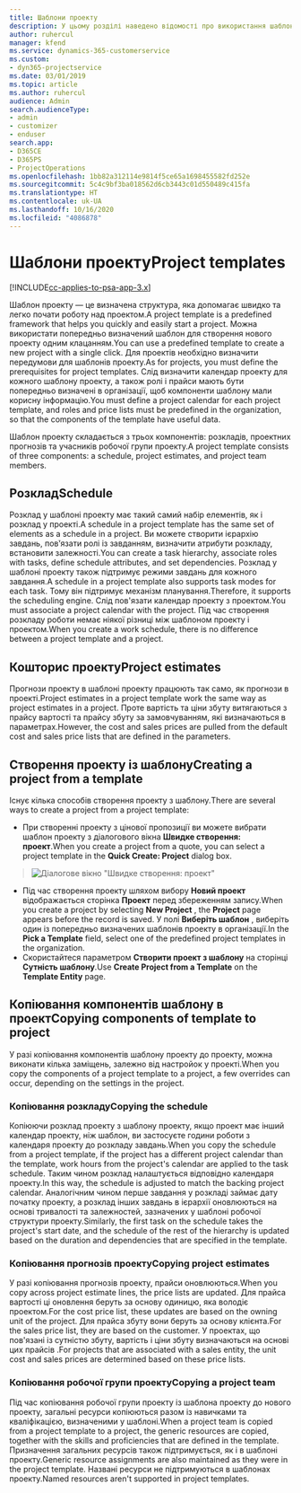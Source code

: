 ```yaml
---
title: Шаблони проекту
description: У цьому розділі наведено відомості про використання шаблонів проекту для швидкого настроювання проекту.
author: ruhercul
manager: kfend
ms.service: dynamics-365-customerservice
ms.custom:
- dyn365-projectservice
ms.date: 03/01/2019
ms.topic: article
ms.author: ruhercul
audience: Admin
search.audienceType:
- admin
- customizer
- enduser
search.app:
- D365CE
- D365PS
- ProjectOperations
ms.openlocfilehash: 1bb82a312114e9814f5ce65a1698455582fd252e
ms.sourcegitcommit: 5c4c9bf3ba018562d6cb3443c01d550489c415fa
ms.translationtype: HT
ms.contentlocale: uk-UA
ms.lasthandoff: 10/16/2020
ms.locfileid: "4086878"
---
```

# <a name="project-templates"></a><span data-ttu-id="72d93-103">Шаблони проекту</span><span class="sxs-lookup"><span data-stu-id="72d93-103">Project templates</span></span> 

[!INCLUDE[cc-applies-to-psa-app-3.x](../includes/cc-applies-to-psa-app-3x.md)]

<span data-ttu-id="72d93-104">Шаблон проекту — це визначена структура, яка допомагає швидко та легко почати роботу над проектом.</span><span class="sxs-lookup"><span data-stu-id="72d93-104">A project template is a predefined framework that helps you quickly and easily start a project.</span></span> <span data-ttu-id="72d93-105">Можна використати попередньо визначений шаблон для створення нового проекту одним клацанням.</span><span class="sxs-lookup"><span data-stu-id="72d93-105">You can use a predefined template to create a new project with a single click.</span></span> <span data-ttu-id="72d93-106">Для проектів необхідно визначити передумови для шаблонів проекту.</span><span class="sxs-lookup"><span data-stu-id="72d93-106">As for projects, you must define the prerequisites for project templates.</span></span> <span data-ttu-id="72d93-107">Слід визначити календар проекту для кожного шаблону проекту, а також ролі і прайси мають бути попередньо визначені в організації, щоб компоненти шаблону мали корисну інформацію.</span><span class="sxs-lookup"><span data-stu-id="72d93-107">You must define a project calendar for each project template, and roles and price lists must be predefined in the organization, so that the components of the template have useful data.</span></span>

<span data-ttu-id="72d93-108">Шаблон проекту складається з трьох компонентів: розкладів, проектних прогнозів та учасників робочої групи проекту.</span><span class="sxs-lookup"><span data-stu-id="72d93-108">A project template consists of three components: a schedule, project estimates, and project team members.</span></span>

## <a name="schedule"></a><span data-ttu-id="72d93-109">Розклад</span><span class="sxs-lookup"><span data-stu-id="72d93-109">Schedule</span></span>

<span data-ttu-id="72d93-110">Розклад у шаблоні проекту має такий самий набір елементів, як і розклад у проекті.</span><span class="sxs-lookup"><span data-stu-id="72d93-110">A schedule in a project template has the same set of elements as a schedule in a project.</span></span> <span data-ttu-id="72d93-111">Ви можете створити ієрархію завдань, повֹ’язати ролі із завданням, визначити атрибути розкладу, встановити залежності.</span><span class="sxs-lookup"><span data-stu-id="72d93-111">You can create a task hierarchy, associate roles with tasks, define schedule attributes, and set dependencies.</span></span> <span data-ttu-id="72d93-112">Розклад у шаблоні проекту також підтримує режими завдань для кожного завдання.</span><span class="sxs-lookup"><span data-stu-id="72d93-112">A schedule in a project template also supports task modes for each task.</span></span> <span data-ttu-id="72d93-113">Тому він підтримує механізм планування.</span><span class="sxs-lookup"><span data-stu-id="72d93-113">Therefore, it supports the scheduling engine.</span></span> <span data-ttu-id="72d93-114">Слід пов'язати календар проекту з проектом.</span><span class="sxs-lookup"><span data-stu-id="72d93-114">You must associate a project calendar with the project.</span></span> <span data-ttu-id="72d93-115">Під час створення розкладу роботи немає ніякої різниці між шаблоном проекту і проектом.</span><span class="sxs-lookup"><span data-stu-id="72d93-115">When you create a work schedule, there is no difference between a project template and a project.</span></span>

## <a name="project-estimates"></a><span data-ttu-id="72d93-116">Кошторис проекту</span><span class="sxs-lookup"><span data-stu-id="72d93-116">Project estimates</span></span>

<span data-ttu-id="72d93-117">Прогнози проекту в шаблоні проекту працюють так само, як прогнози в проекті.</span><span class="sxs-lookup"><span data-stu-id="72d93-117">Project estimates in a project template work the same way as project estimates in a project.</span></span> <span data-ttu-id="72d93-118">Проте вартість та ціни збуту витягаються з прайсу вартості та прайсу збуту за замовчуванням, які визначаються в параметрах.</span><span class="sxs-lookup"><span data-stu-id="72d93-118">However, the cost and sales prices are pulled from the default cost and sales price lists that are defined in the parameters.</span></span>

## <a name="creating-a-project-from-a-template"></a><span data-ttu-id="72d93-119">Створення проекту із шаблону</span><span class="sxs-lookup"><span data-stu-id="72d93-119">Creating a project from a template</span></span>
 
<span data-ttu-id="72d93-120">Існує кілька способів створення проекту з шаблону.</span><span class="sxs-lookup"><span data-stu-id="72d93-120">There are several ways to create a project from a project template:</span></span>

- <span data-ttu-id="72d93-121">При створенні проекту з цінової пропозиції ви можете вибрати шаблон проекту з діалогового вікна **Швидке створення: проект**.</span><span class="sxs-lookup"><span data-stu-id="72d93-121">When you create a project from a quote, you can select a project template in the **Quick Create: Project** dialog box.</span></span>

> ![Діалогове вікно "Швидке створення: проект"](media/project-11.png)

- <span data-ttu-id="72d93-123">Під час створення проекту шляхом вибору **Новий проект** відображається сторінка **Проект** перед збереженням запису.</span><span class="sxs-lookup"><span data-stu-id="72d93-123">When you create a project by selecting **New Project** , the **Project** page appears before the record is saved.</span></span> <span data-ttu-id="72d93-124">У полі **Виберіть шаблон** , виберіть один із попередньо визначених шаблонів проекту в організації.</span><span class="sxs-lookup"><span data-stu-id="72d93-124">In the **Pick a Template** field, select one of the predefined project templates in the organization.</span></span>
- <span data-ttu-id="72d93-125">Скористайтеся параметром **Створити проект з шаблону** на сторінці **Сутність шаблону**.</span><span class="sxs-lookup"><span data-stu-id="72d93-125">Use **Create Project from a Template** on the **Template Entity** page.</span></span>

## <a name="copying-components-of-template-to-project"></a><span data-ttu-id="72d93-126">Копіювання компонентів шаблону в проект</span><span class="sxs-lookup"><span data-stu-id="72d93-126">Copying components of template to project</span></span>

<span data-ttu-id="72d93-127">У разі копіювання компонентів шаблону проекту до проекту, можна виконати кілька заміщень, залежно від настройок у проекті.</span><span class="sxs-lookup"><span data-stu-id="72d93-127">When you copy the components of a project template to a project, a few overrides can occur, depending on the settings in the project.</span></span>

### <a name="copying-the-schedule"></a><span data-ttu-id="72d93-128">Копіювання розкладу</span><span class="sxs-lookup"><span data-stu-id="72d93-128">Copying the schedule</span></span>

<span data-ttu-id="72d93-129">Копіюючи розклад проекту з шаблону проекту, якщо проект має інший календар проекту, ніж шаблон, ви застосуєте години роботи з календаря проекту до розкладу завдань.</span><span class="sxs-lookup"><span data-stu-id="72d93-129">When you copy the schedule from a project template, if the project has a different project calendar than the template, work hours from the project's calendar are applied to the task schedule.</span></span> <span data-ttu-id="72d93-130">Таким чином розклад налаштується відповідно календаря проекту.</span><span class="sxs-lookup"><span data-stu-id="72d93-130">In this way, the schedule is adjusted to match the backing project calendar.</span></span> <span data-ttu-id="72d93-131">Аналогічним чином перше завдання у розкладі займає дату початку проекту, а розклад інших завдань в ієрархії оновлюються на основі тривалості та залежностей, зазначених у шаблоні робочої структури проекту.</span><span class="sxs-lookup"><span data-stu-id="72d93-131">Similarly, the first task on the schedule takes the project's start date, and the schedule of the rest of the hierarchy is updated based on the duration and dependencies that are specified in the template.</span></span> 

### <a name="copying-project-estimates"></a><span data-ttu-id="72d93-132">Копіювання прогнозів проекту</span><span class="sxs-lookup"><span data-stu-id="72d93-132">Copying project estimates</span></span> 

<span data-ttu-id="72d93-133">У разі копіювання прогнозів проекту, прайси оновлюються.</span><span class="sxs-lookup"><span data-stu-id="72d93-133">When you copy across project estimate lines, the price lists are updated.</span></span> <span data-ttu-id="72d93-134">Для прайса вартості ці оновлення беруть за основу одиницю, яка володіє проектом.</span><span class="sxs-lookup"><span data-stu-id="72d93-134">For the cost price list, these updates are based on the owning unit of the project.</span></span> <span data-ttu-id="72d93-135">Для прайса збуту вони беруть за основу клієнта.</span><span class="sxs-lookup"><span data-stu-id="72d93-135">For the sales price list, they are based on the customer.</span></span> <span data-ttu-id="72d93-136">У проектах, що пов'язані із сутністю збуту, вартість і ціни збуту визначаються на основі цих прайсів .</span><span class="sxs-lookup"><span data-stu-id="72d93-136">For projects that are associated with a sales entity, the unit cost and sales prices are determined based on these price lists.</span></span>

### <a name="copying-a-project-team"></a><span data-ttu-id="72d93-137">Копіювання робочої групи проекту</span><span class="sxs-lookup"><span data-stu-id="72d93-137">Copying a project team</span></span>

<span data-ttu-id="72d93-138">Під час копіювання робочої групи проекту із шаблона проекту до нового проекту, загальні ресурси копіюються разом із навичками та кваліфікацією, визначеними у шаблоні.</span><span class="sxs-lookup"><span data-stu-id="72d93-138">When a project team is copied from a project template to a project, the generic resources are copied, together with the skills and proficiencies that are defined in the template.</span></span> <span data-ttu-id="72d93-139">Призначення загальних ресурсів також підтримується, як і в шаблоні проекту.</span><span class="sxs-lookup"><span data-stu-id="72d93-139">Generic resource assignments are also maintained as they were in the project template.</span></span> <span data-ttu-id="72d93-140">Названі ресурси не підтримуються в шаблонах проекту.</span><span class="sxs-lookup"><span data-stu-id="72d93-140">Named resources aren't supported in project templates.</span></span>
